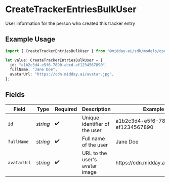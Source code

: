 # CreateTrackerEntriesBulkUser

User information for the person who created this tracker entry

## Example Usage

```typescript
import { CreateTrackerEntriesBulkUser } from "@midday-ai/sdk/models/operations";

let value: CreateTrackerEntriesBulkUser = {
  id: "a1b2c3d4-e5f6-7890-abcd-ef1234567890",
  fullName: "Jane Doe",
  avatarUrl: "https://cdn.midday.ai/avatar.jpg",
};
```

## Fields

| Field                                | Type                                 | Required                             | Description                          | Example                              |
| ------------------------------------ | ------------------------------------ | ------------------------------------ | ------------------------------------ | ------------------------------------ |
| `id`                                 | *string*                             | :heavy_check_mark:                   | Unique identifier of the user        | a1b2c3d4-e5f6-7890-abcd-ef1234567890 |
| `fullName`                           | *string*                             | :heavy_check_mark:                   | Full name of the user                | Jane Doe                             |
| `avatarUrl`                          | *string*                             | :heavy_check_mark:                   | URL to the user's avatar image       | https://cdn.midday.ai/avatar.jpg     |